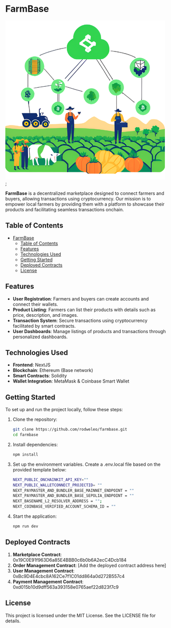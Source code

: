 # FarmBase

![FarmBase Logo](public/FarmBase.png);

**FarmBase** is a decentralized marketplace designed to connect farmers and buyers, allowing transactions using cryptocurrency. Our mission is to empower local farmers by providing them with a platform to showcase their products and facilitating seamless transactions onchain.

## Table of Contents
- [FarmBase](#farmbase)
  - [Table of Contents](#table-of-contents)
  - [Features](#features)
  - [Technologies Used](#technologies-used)
  - [Getting Started](#getting-started)
  - [Deployed Contracts](#deployed-contracts)
  - [License](#license)

## Features
- **User Registration**: Farmers and buyers can create accounts and connect their wallets.
- **Product Listing**: Farmers can list their products with details such as price, description, and images.
- **Transaction System**: Secure transactions using cryptocurrency facilitated by smart contracts.
- **User Dashboards**: Manage listings of products and transactions through personalized dashboards.

## Technologies Used
- **Frontend**: NextJS
- **Blockchain**: Ethereum (Base network)
- **Smart Contracts**: Solidity
- **Wallet Integration**: MetaMask & Coinbase Smart Wallet

## Getting Started
To set up and run the project locally, follow these steps:

1. Clone the repository:
   ```bash
   git clone https://github.com/rodweleo/farmbase.git
   cd farmbase
2. Install dependencies:
   ```bash
   npm install
3. Set up the environment variables. Create a .env.local file based on the provided template below:
   ```bash
   NEXT_PUBLIC_ONCHAINKIT_API_KEY=""
   NEXT_PUBLIC_WALLETCONNECT_PROJECTID= ""
   NEXT_PAYMASTER_AND_BUNDLER_BASE_MAINNET_ENDPOINT = ""
   NEXT_PAYMASTER_AND_BUNDLER_BASE_SEPOLIA_ENDPOINT = ""
   NEXT_BASENAME_L2_RESOLVER_ADDRESS = "";
   NEXT_COINBASE_VERIFIED_ACCOUNT_SCHEMA_ID = ""
4. Start the application:
    ```bash
    npm run dev
## Deployed Contracts
 1. **Marketplace Contract**: 0x19C0E91f963D6a85E4BBB0c6b0b6A2ecC4Dcb184
 2. **Order Management Contract**: [Add the deployed contract address here]
 3. **User Management Contract**: 0xBc9D4E4cbc8A162Ce7f1C01dd864a0d272B557c4
 4. **Payment Management Contract**: 0xd015b10d9dff563a393158e0765aef22d823f7c9

## License
This project is licensed under the MIT License. See the LICENSE file for details.
